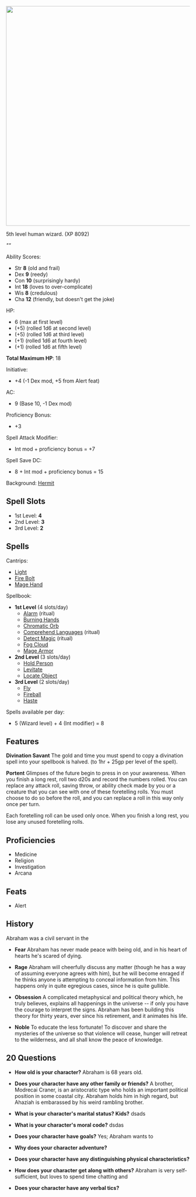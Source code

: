 <img src="https://www.rigaslaiks.com/cache/images/3723246849/freeman-dyson_1793102875.jpg" width=600px>

5th level human wizard. (XP 8092)

*""*

Ability Scores:

  * Str **8** (old and frail)
  * Dex **9** (reedy)
  * Con **10** (surprisingly hardy)
  * Int **18** (loves to over-complicate)
  * Wis **8** (credulous)
  * Cha **12** (friendly, but doesn't get the joke)

HP:
  * 6 (max at first level)
  * (+5) (rolled 1d6 at second level)
  * (+5) (rolled 1d6 at third level)
  * (+1) (rolled 1d6 at fourth level)
  * (+1) (rolled 1d6 at fifth level)

**Total Maximum HP**: 18

Initiative:
  * +4 (-1 Dex mod, +5 from Alert feat)

AC:
  * 9 (Base 10, -1 Dex mod)

Proficiency Bonus:
  * +3

Spell Attack Modifier:
  * Int mod + proficiency bonus = +7

Spell Save DC:
  * 8 + Int mod + proficiency bonus = 15

Background: [Hermit](http://engl393-dnd5th.wikia.com/wiki/Hermit)

## Spell Slots

  * 1st Level: **4**
  * 2nd Level: **3**
  * 3rd Level: **2**

## Spells

Cantrips:
  * [Light](http://engl393-dnd5th.wikia.com/wiki/Light)
  * [Fire Bolt](http://engl393-dnd5th.wikia.com/wiki/Fire_Bolt)
  * [Mage Hand](http://engl393-dnd5th.wikia.com/wiki/Mage_Hand)

Spellbook:
  * **1st Level** (4 slots/day)
    * [Alarm](http://engl393-dnd5th.wikia.com/wiki/Alarm) (ritual)
    * [Burning Hands](http://engl393-dnd5th.wikia.com/wiki/Burning_Hands)
    * [Chromatic Orb](http://engl393-dnd5th.wikia.com/wiki/Chromatic_Orb)
    * [Comprehend Languages](http://engl393-dnd5th.wikia.com/wiki/Comprehend_Languages) (ritual)
    * [Detect Magic](http://engl393-dnd5th.wikia.com/wiki/Detect_Magic) (ritual)
    * [Fog Cloud](http://engl393-dnd5th.wikia.com/wiki/Fog_Cloud)
    * [Mage Armor](http://engl393-dnd5th.wikia.com/wiki/Mage_Armor)
  * **2nd Level** (3 slots/day)
    * [Hold Person](http://engl393-dnd5th.wikia.com/wiki/Hold_Person)
    * [Levitate](https://roll20.net/compendium/dnd5e/Spells:Levitate#h-Levitate)
    * [Locate Object](https://roll20.net/compendium/dnd5e/Spells:Locate%20Object#h-Locate%20Object)
  * **3rd Level** (2 slots/day)
    * [Fly](https://roll20.net/compendium/dnd5e/Spells:Fly#h-Fly)
    * [Fireball](https://roll20.net/compendium/dnd5e/Spells:Fireball#h-Fireball)
    * [Haste](https://roll20.net/compendium/dnd5e/Spells:Haste#h-Haste)

Spells available per day:
  * 5 (Wizard level) + 4 (Int modifier) = 8

## Features

**Divination Savant**
The gold and time you must spend to copy a divination spell into your spellbook is halved. (to 1hr + 25gp per level of the spell).

**Portent**
Glimpses of the future begin to press in on your awareness. When you finish a long rest, roll two d20s and record the numbers rolled. You can replace any attack roll, saving throw, or ability check made by you or a creature that you can see with one of these foretelling rolls. You must choose to do so before the roll, and you can replace a roll in this way only once per turn.

Each foretelling roll can be used only once. When you finish a long rest, you lose any unused foretelling rolls.

## Proficiencies
  * Medicine
  * Religion
  * Investigation
  * Arcana

## Feats
  * Alert

## History

Abraham was a civil servant in the 

  * **Fear**
    Abraham has never made peace with being old, and in his heart of hearts he's scared of dying.
    
  * **Rage**
    Abraham will cheerfully discuss any matter (though he has a way of assuming everyone agrees with him), but he will become enraged if he thinks anyone is attempting to conceal information from him. This happens only in quite egregious cases, since he is quite gullible.
    
  * **Obsession**
    A complicated metaphysical and political theory which, he truly believes, explains all happenings in the universe -- if only you have the courage to interpret the signs. Abraham has been building this theory for thirty years, ever since his retirement, and it animates his life.
  
  * **Noble**
    To educate the less fortunate! To discover and share the mysteries of the universe so that violence will cease, hunger will retreat to the wilderness, and all shall know the peace of knowledge.

## 20 Questions

  * **How old is your character?**
    Abraham is 68 years old.
    
  * **Does your character have any other family or friends?**
    A brother, Modrecai Craner, is an aristocratic type who holds an important political position in some coastal city. Abraham holds him in high regard, but Ahaziah is embarassed by his weird rambling brother.
    
  * **What is your character's marital status? Kids?**
    dsads
  
  * **What is your character's moral code?**
    dsdas
  
  * **Does your character have goals?**
    Yes; Abraham wants to 
  
  * **Why does your character adventure?**
  
  * **Does your character have any distinguishing physical characteristics?**
  
  * **How does your character get along with others?**
    Abraham is very self-sufficient, but loves to spend time chatting and 
  
  * **Does your character have any verbal tics?**
